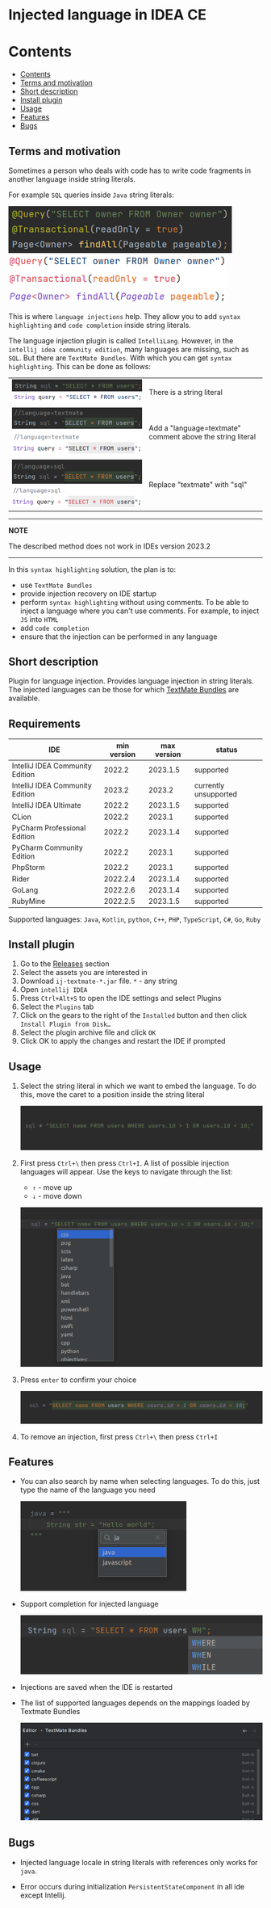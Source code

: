 # Injected language in IDEA CE

# Contents

- [Contents](#contents)
- [Terms and motivation](#terms-and-motivation)
- [Short description](#short-description)
- [Install plugin](#install-plugin)
- [Usage](#usage)
- [Features](#features)
- [Bugs](#bugs)

## Terms and motivation

Sometimes a person who deals with code has to write code fragments in another language inside string literals.

For example `SQL` queries inside `Java` string literals:

<a href="https://github.com/itaditya#gh-dark-mode-only">
  <img src="images/dark/spring_petclinic.png" alt="sql_query" />
</a>

<a href="https://github.com/itaditya#gh-light-mode-only">
  <img src="images/light/spring_petclinic.png" alt="sql_query" />
</a>

This is where `language injections` help. They allow you to add `syntax highlighting` and `code completion` inside
string literals.

The language injection plugin is called `IntelliLang`. However, in the `intellij idea community edition`, many languages
are missing, such as `SQL`. But there are `TextMate Bundles`. With which you can get `syntax highlighting`. This can be
done as follows:
<table>
  <tr>
    <td>
        <a href="https://github.com/SuduIDE/ij-textmate#gh-dark-mode-only"><img src="images/dark/string_literal.png" alt="string_literal" /></a>
        <a href="https://github.com/SuduIDE/ij-textmate#gh-light-mode-only"><img src="images/light/string_literal.png" alt="string_literal" /></a>
    </td>
    <td> There is a string literal </td>
  </tr>
  <tr>
    <td>
        <a href="https://github.com/SuduIDE/ij-textmate#gh-dark-mode-only"><img src="images/dark/string_literal_comment_textmate.png" alt="string_literal_comment_textmate" /></a>
        <a href="https://github.com/SuduIDE/ij-textmate#gh-light-mode-only"><img src="images/light/string_literal_comment_textmate.png" alt="string_literal_comment_textmate" /></a>
    </td>
    <td> Add a "language=textmate" comment above the string literal </td>
  </tr>
  <tr>
    <td>
        <a href="https://github.com/SuduIDE/ij-textmate#gh-dark-mode-only"><img src="images/dark/string_literal_comment_sql.png" alt="string_literal_comment_sql" /></a>
        <a href="https://github.com/SuduIDE/ij-textmate#gh-light-mode-only"><img src="images/light/string_literal_comment_sql.png" alt="string_literal_comment_sql" /></a>
    </td>
    <td> Replace "textmate" with "sql" </td>
  </tr>
</table>

---
**NOTE**

The described method does not work in IDEs version 2023.2

---

In this `syntax highlighting` solution, the plan is to:
- use `TextMate Bundles`
- provide injection recovery on IDE startup
- perform `syntax highlighting` without using comments. To be able to inject a language where you can't use comments. For example, to inject `JS` into `HTML`
- add `code completion`
- ensure that the injection can be performed in any language

## Short description

Plugin for language injection. Provides language injection in string literals. The injected languages can be those for
which [TextMate Bundles](https://www.jetbrains.com/help/webstorm/tutorial-using-textmate-bundles.html) are available.

## Requirements

| IDE                             | min version | max version | status                |
|---------------------------------|-------------|-------------|-----------------------|
| IntelliJ IDEA Community Edition | 2022.2      | 2023.1.5    | supported             |
| IntelliJ IDEA Community Edition | 2023.2      | 2023.2      | currently unsupported |
| IntelliJ IDEA Ultimate          | 2022.2      | 2023.1.5    | supported             |
| CLion                           | 2022.2      | 2023.1      | supported             |
| PyCharm Professional Edition    | 2022.2      | 2023.1.4    | supported             |
| PyCharm Community Edition       | 2022.2      | 2023.1      | supported             |
| PhpStorm                        | 2022.2      | 2023.1      | supported             |
| Rider                           | 2022.2.4    | 2023.1.4    | supported             |
| GoLang                          | 2022.2.6    | 2023.1.4    | supported             |
| RubyMine                        | 2022.2.5    | 2023.1.5    | supported             |

Supported languages: `Java`, `Kotlin`, `python`, `C++`, `PHP`, `TypeScript`, `C#`, `Go`, `Ruby`

## Install plugin

1. Go to the [Releases](https://github.com/SuduIDE/ij-textmate) section
2. Select the assets you are interested in
3. Download `ij-textmate-*.jar` file. `*` - any string
4. Open `intellij IDEA`
5. Press `Ctrl+Alt+S` to open the IDE settings and select Plugins
6. Select the `Plugins` tab
7. Click on the gears to the right of the `Installed` button and then click `Install Plugin from Disk…`
8. Select the plugin archive file and click `OK`
9. Click OK to apply the changes and restart the IDE if prompted

## Usage

1. Select the string literal in which we want to embed the language. To do this, move the caret to a position inside the
   string literal

   ![string literal without injection](images/dark/without_injection.png)

2. First press `Ctrl+\` then press `Ctrl+I`. A list of possible injection languages will appear. Use the keys to
   navigate through the list:
    - `↑` - move up
    - `↓` - move down

   ![select language](images/dark/select_language.png)
3. Press `enter` to confirm your choice

   ![with injection](images/dark/with_injection.png)

4. To remove an injection, first press `Ctrl+\` then press `Ctrl+I`

## Features

- You can also search by name when selecting languages. To do this, just type the name of the language you need

  ![search_language](images/dark/search_language.png)

- Support completion for injected language

  ![variant_completion](images/dark/variant_completion.png)

- Injections are saved when the IDE is restarted

- The list of supported languages depends on the mappings loaded by Textmate Bundles

  ![textmate_bundles](images/dark/textmate_bundles.png)

## Bugs

- Injected language locale in string literals with references only works for `java`.

- Error occurs during initialization `PersistentStateComponent` in all ide except Intellij.
